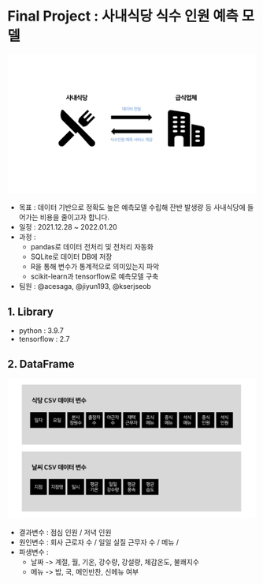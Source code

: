 # Final Project : 사내식당 식수 인원 예측 모델
![이미지](https://github.com/obilige/Team3/blob/jaehoon/image/Diagram_1.jpg)
- 목표 : 데이터 기반으로 정확도 높은 예측모델 수립해 잔반 발생량 등 사내식당에 들어가는 비용을 줄이고자 합니다.
- 일정 : 2021.12.28 ~ 2022.01.20
- 과정 :  
    + pandas로 데이터 전처리 및 전처리 자동화
    + SQLite로 데이터 DB에 저장
    + R을 통해 변수가 통계적으로 의미있는지 파악
    + scikit-learn과 tensorflow로 예측모델 구축
- 팀원 : @acesaga, @jiyun193, @kserjseob

## 1. Library
- python : 3.9.7
- tensorflow : 2.7

## 2. DataFrame
![이미지](https://github.com/obilige/Team3/blob/jaehoon/image/Diagram_3.jpg)
- 결과변수 : 점심 인원 / 저녁 인원
- 원인변수 : 회사 근로자 수 / 일일 실질 근무자 수 / 메뉴 /
- 파생변수 :
    + 날짜 -> 계절, 월, 기온, 강수량, 강설량, 체감온도, 불쾌지수
    + 메뉴 -> 밥, 국, 메인반찬, 신메뉴 여부
